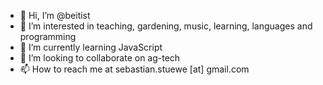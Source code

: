 - 👋 Hi, I’m @beitist
- 👀 I’m interested in teaching, gardening, music, learning, languages and programming
- 🌱 I’m currently learning JavaScript
- 💞️ I’m looking to collaborate on ag-tech
- 📫 How to reach me at sebastian.stuewe [at] gmail.com

<!---
beitist/beitist is a ✨ special ✨ repository because its `README.md` (this file) appears on your GitHub profile.
You can click the Preview link to take a look at your changes.
--->

